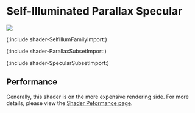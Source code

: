 Self-Illuminated Parallax Specular
==================================


![](http://docwiki.hq.unity3d.com/uploads/Main/Shaders./Shader-IllumParallaxBumpSpec.png)  

(:include shader-SelfIllumFamilyImport:)

(:include shader-ParallaxSubsetImport:)

(:include shader-SpecularSubsetImport:)

Performance
-----------


Generally, this shader is on the more expensive rendering side.  For more details, please view the [Shader Peformance page](shader-performance.html).
